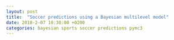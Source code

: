 ```yaml
---
layout: post
title:  "Soccer predictions using a Bayesian multilevel model"
date: 2018-2-07 10:30:00 +0200
categories: bayesian sports soccer predictions pymc3
---
```


<script type="text/x-mathjax-config">
  MathJax.Hub.Config({
    tex2jax: {
      inlineMath: [ ['$','$'], ["\\(","\\)"] ],
      processEscapes: true
    }
  });
</script>
<script
  type="text/javascript"
  charset="utf-8"
  src="https://cdn.mathjax.org/mathjax/latest/MathJax.js?config=TeX-AMS-MML_HTMLorMML"
>
</script>
<script
  type="text/javascript"
  charset="utf-8"
  src="https://vincenttam.github.io/javascripts/MathJaxLocal.js"
>
</script>
